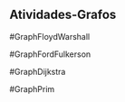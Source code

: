 ## Atividades-Grafos

 #GraphFloydWarshall
 
 
 #GraphFordFulkerson
 
 
 #GraphDijkstra
 
 
 #GraphPrim
